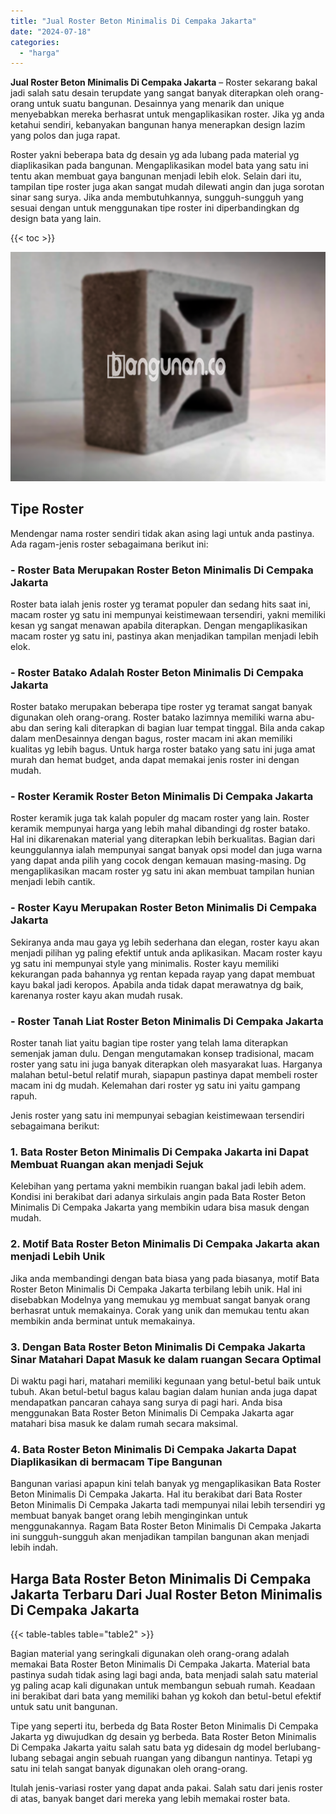 ```yaml
---
title: "Jual Roster Beton Minimalis Di Cempaka Jakarta"
date: "2024-07-18"
categories: 
  - "harga"
---
```


**Jual Roster Beton Minimalis Di Cempaka Jakarta** – Roster sekarang bakal jadi salah satu desain terupdate yang sangat banyak diterapkan oleh orang-orang untuk suatu bangunan. Desainnya yang menarik dan unique menyebabkan mereka berhasrat untuk mengaplikasikan roster. Jika yg anda ketahui sendiri, kebanyakan bangunan hanya menerapkan design lazim yang polos dan juga rapat.

Roster yakni beberapa bata dg desain yg ada lubang pada material yg diaplikasikan pada bangunan. Mengaplikasikan model bata yang satu ini tentu akan membuat gaya bangunan menjadi lebih elok. Selain dari itu, tampilan tipe roster juga akan sangat mudah dilewati angin dan juga sorotan sinar sang surya. Jika anda membutuhkannya, sungguh-sungguh yang sesuai dengan untuk menggunakan tipe roster ini diperbandingkan dg design bata yang lain.

{{< toc >}}

![Jual Roster Beton Minimalis Di Cempaka Jakarta](/images/bata-roster-minimalis-25.png)

## Tipe Roster

Mendengar nama roster sendiri tidak akan asing lagi untuk anda pastinya. Ada ragam-jenis roster sebagaimana berikut ini:

### \- Roster Bata Merupakan Roster Beton Minimalis Di Cempaka Jakarta

Roster bata ialah jenis roster yg teramat populer dan sedang hits saat ini, macam roster yg satu ini mempunyai keistimewaan tersendiri, yakni memiliki kesan yg sangat menawan apabila diterapkan. Dengan mengaplikasikan macam roster yg satu ini, pastinya akan menjadikan tampilan menjadi lebih elok.

### \- Roster Batako Adalah Roster Beton Minimalis Di Cempaka Jakarta

Roster batako merupakan beberapa tipe roster yg teramat sangat banyak digunakan oleh orang-orang. Roster batako lazimnya memiliki warna abu-abu dan sering kali diterapkan di bagian luar tempat tinggal. Bila anda cakap dalam menDesainnya dengan bagus, roster macam ini akan memiliki kualitas yg lebih bagus. Untuk harga roster batako yang satu ini juga amat murah dan hemat budget, anda dapat memakai jenis roster ini dengan mudah.

### \- Roster Keramik Roster Beton Minimalis Di Cempaka Jakarta

Roster keramik juga tak kalah populer dg macam roster yang lain. Roster keramik mempunyai harga yang lebih mahal dibandingi dg roster batako. Hal ini dikarenakan material yang diterapkan lebih berkualitas. Bagian dari keunggulannya ialah mempunyai sangat banyak opsi model dan juga warna yang dapat anda pilih yang cocok dengan kemauan masing-masing. Dg mengaplikasikan macam roster yg satu ini akan membuat tampilan hunian menjadi lebih cantik.

### \- Roster Kayu Merupakan Roster Beton Minimalis Di Cempaka Jakarta

Sekiranya anda mau gaya yg lebih sederhana dan elegan, roster kayu akan menjadi pilihan yg paling efektif untuk anda aplikasikan. Macam roster kayu yg satu ini mempunyai style yang minimalis. Roster kayu memiliki kekurangan pada bahannya yg rentan kepada rayap yang dapat membuat kayu bakal jadi keropos. Apabila anda tidak dapat merawatnya dg baik, karenanya roster kayu akan mudah rusak.

### \- Roster Tanah Liat Roster Beton Minimalis Di Cempaka Jakarta

Roster tanah liat yaitu bagian tipe roster yang telah lama diterapkan semenjak jaman dulu. Dengan mengutamakan konsep tradisional, macam roster yang satu ini juga banyak diterapkan oleh masyarakat luas. Harganya malahan betul-betul relatif murah, siapapun pastinya dapat membeli roster macam ini dg mudah. Kelemahan dari roster yg satu ini yaitu gampang rapuh.

Jenis roster yang satu ini mempunyai sebagian keistimewaan tersendiri sebagaimana berikut:

### 1\. Bata Roster Beton Minimalis Di Cempaka Jakarta ini Dapat Membuat Ruangan akan menjadi Sejuk

Kelebihan yang pertama yakni membikin ruangan bakal jadi lebih adem. Kondisi ini berakibat dari adanya sirkulais angin pada Bata Roster Beton Minimalis Di Cempaka Jakarta yang membikin udara bisa masuk dengan mudah.

### 2\. Motif Bata Roster Beton Minimalis Di Cempaka Jakarta akan menjadi Lebih Unik

Jika anda membandingi dengan bata biasa yang pada biasanya, motif Bata Roster Beton Minimalis Di Cempaka Jakarta terbilang lebih unik. Hal ini disebabkan Modelnya yang memukau yg membuat sangat banyak orang berhasrat untuk memakainya. Corak yang unik dan memukau tentu akan membikin anda berminat untuk memakainya.

### 3\. Dengan Bata Roster Beton Minimalis Di Cempaka Jakarta Sinar Matahari Dapat Masuk ke dalam ruangan Secara Optimal

Di waktu pagi hari, matahari memiliki kegunaan yang betul-betul baik untuk tubuh. Akan betul-betul bagus kalau bagian dalam hunian anda juga dapat mendapatkan pancaran cahaya sang surya di pagi hari. Anda bisa menggunakan Bata Roster Beton Minimalis Di Cempaka Jakarta agar matahari bisa masuk ke dalam rumah secara maksimal.

### 4\. Bata Roster Beton Minimalis Di Cempaka Jakarta Dapat Diaplikasikan di bermacam Tipe Bangunan

Bangunan variasi apapun kini telah banyak yg mengaplikasikan Bata Roster Beton Minimalis Di Cempaka Jakarta. Hal itu berakibat dari Bata Roster Beton Minimalis Di Cempaka Jakarta tadi mempunyai nilai lebih tersendiri yg membuat banyak banget orang lebih menginginkan untuk menggunakannya. Ragam Bata Roster Beton Minimalis Di Cempaka Jakarta ini sungguh-sungguh akan menjadikan tampilan bangunan akan menjadi lebih indah.

## Harga Bata Roster Beton Minimalis Di Cempaka Jakarta Terbaru Dari Jual Roster Beton Minimalis Di Cempaka Jakarta

{{< table-tables table="table2" >}}

Bagian material yang seringkali digunakan oleh orang-orang adalah memakai Bata Roster Beton Minimalis Di Cempaka Jakarta. Material bata pastinya sudah tidak asing lagi bagi anda, bata menjadi salah satu material yg paling acap kali digunakan untuk membangun sebuah rumah. Keadaan ini berakibat dari bata yang memiliki bahan yg kokoh dan betul-betul efektif untuk satu unit bangunan.

Tipe yang seperti itu, berbeda dg Bata Roster Beton Minimalis Di Cempaka Jakarta yg diwujudkan dg desain yg berbeda. Bata Roster Beton Minimalis Di Cempaka Jakarta yaitu salah satu bata yg didesain dg model berlubang-lubang sebagai angin sebuah ruangan yang dibangun nantinya. Tetapi yg satu ini telah sangat banyak digunakan oleh orang-orang.

Itulah jenis-variasi roster yang dapat anda pakai. Salah satu dari jenis roster di atas, banyak banget dari mereka yang lebih memakai roster bata.
